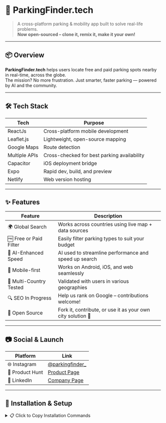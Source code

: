 # 🚗 ParkingFinder.tech

> A cross-platform parking & mobility app built to solve real-life problems.  
> **Now open-sourced – clone it, remix it, make it your own!**

---

## 📦 Overview

**ParkingFinder.tech** helps users locate free and paid parking spots nearby in real-time, across the globe.  
The mission? No more frustration. Just smarter, faster parking — powered by AI and the community.

---

## 🛠️ Tech Stack

| Tech             | Purpose                                         |
|------------------|-------------------------------------------------|
| ReactJs     | Cross-platform mobile development               |                   |
| Leaflet.js       | Lightweight, open-source mapping                |
| Google Maps   | Route detection                      |
| Multiple APIs    | Cross-checked for best parking availability     |
| Capacitor        | iOS deployment bridge                           |
| Expo             | Rapid dev, build, and preview                   |
| Netlify          | Web version hosting                             |

---

## ✨ Features

| Feature                 | Description                                                  |
|--------------------------|--------------------------------------------------------------|
| 🌍 Global Search         | Works across countries using live map + data sources         |
| 🆓 Free or Paid Filter  | Easily filter parking types to suit your budget              |
| 🧠 AI-Enhanced Speed    | AI used to streamline performance and speed up search         |
| 📱 Mobile-first         | Works on Android, iOS, and web seamlessly                    |
| 🧪 Multi-Country Tested | Validated with users in various geographies                   |
| 🔍 SEO In Progress      | Help us rank on Google – contributions welcome!               |
| 🧩 Open Source           | Fork it, contribute, or use it as your own city solution 💪    |

---

## 📷 Social & Launch

| Platform         | Link                                                                 |
|------------------|----------------------------------------------------------------------|
| 🌐 Instagram      | [@parkingfinder_](https://www.instagram.com/parkingfinder_?igsh=b21pc3o1ZHQ1bGEx) |
| 🚀 Product Hunt   | [Product Page](https://www.producthunt.com/products/parking-finder?embed=true&utm_source=badge-featured&utm_medium=badge&utm_source=badge-parking-finder) |
| 💼 LinkedIn       | [Company Page](https://www.linkedin.com/company/108189104/admin/dashboard/) |

---

## 🧰 Installation & Setup

<details>
  <summary>📋 Click to Copy Installation Commands</summary>

```bash
git clone https://github.com/rishab36/parkingfinder.tech.git
cd parkingfinder.tech
npm install
npm start
